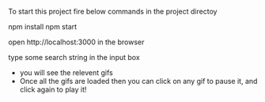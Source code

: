 To start this project fire below commands in the project directoy

npm install
npm start

open http://localhost:3000 in the browser

type some search string in the input box
- you will see the relevent gifs
- Once all the gifs are loaded then you can click on any gif to pause it, and click again to play it!